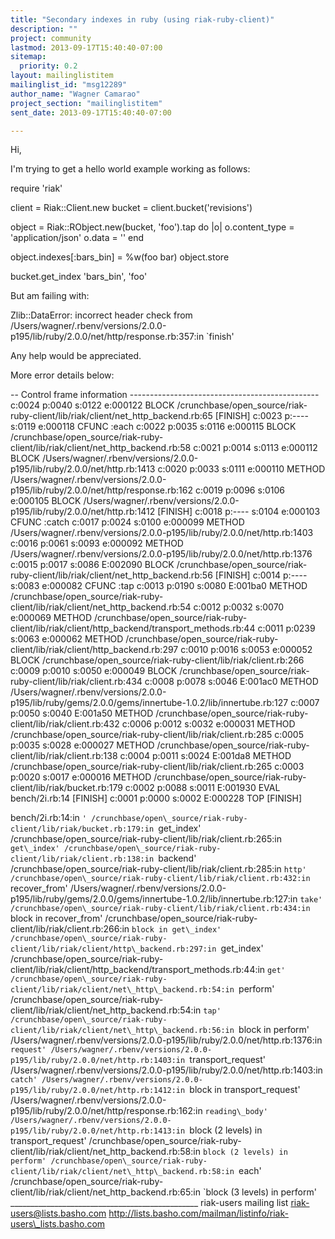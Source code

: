 ```yaml
---
title: "Secondary indexes in ruby (using riak-ruby-client)"
description: ""
project: community
lastmod: 2013-09-17T15:40:40-07:00
sitemap:
  priority: 0.2
layout: mailinglistitem
mailinglist_id: "msg12289"
author_name: "Wagner Camarao"
project_section: "mailinglistitem"
sent_date: 2013-09-17T15:40:40-07:00

---
```



Hi,

I'm trying to get a hello world example working as follows:

require 'riak'

client = Riak::Client.new
bucket = client.bucket('revisions')

object = Riak::RObject.new(bucket, 'foo').tap do |o|
 o.content\_type = 'application/json'
 o.data = ''
end

object.indexes[:bars\_bin] = %w(foo bar)
object.store

bucket.get\_index 'bars\_bin', 'foo'

But am failing with:

Zlib::DataError: incorrect header check
from
/Users/wagner/.rbenv/versions/2.0.0-p195/lib/ruby/2.0.0/net/http/response.rb:357:in
`finish'

Any help would be appreciated.

More error details below:

-- Control frame information -----------------------------------------------
c:0024 p:0040 s:0122 e:000122 BLOCK
 /crunchbase/open\_source/riak-ruby-client/lib/riak/client/net\_http\_backend.rb:65
[FINISH]
c:0023 p:---- s:0119 e:000118 CFUNC :each
c:0022 p:0035 s:0116 e:000115 BLOCK
 /crunchbase/open\_source/riak-ruby-client/lib/riak/client/net\_http\_backend.rb:58
c:0021 p:0014 s:0113 e:000112 BLOCK
 /Users/wagner/.rbenv/versions/2.0.0-p195/lib/ruby/2.0.0/net/http.rb:1413
c:0020 p:0033 s:0111 e:000110 METHOD
/Users/wagner/.rbenv/versions/2.0.0-p195/lib/ruby/2.0.0/net/http/response.rb:162
c:0019 p:0096 s:0106 e:000105 BLOCK
 /Users/wagner/.rbenv/versions/2.0.0-p195/lib/ruby/2.0.0/net/http.rb:1412
[FINISH]
c:0018 p:---- s:0104 e:000103 CFUNC :catch
c:0017 p:0024 s:0100 e:000099 METHOD
/Users/wagner/.rbenv/versions/2.0.0-p195/lib/ruby/2.0.0/net/http.rb:1403
c:0016 p:0061 s:0093 e:000092 METHOD
/Users/wagner/.rbenv/versions/2.0.0-p195/lib/ruby/2.0.0/net/http.rb:1376
c:0015 p:0017 s:0086 E:002090 BLOCK
 /crunchbase/open\_source/riak-ruby-client/lib/riak/client/net\_http\_backend.rb:56
[FINISH]
c:0014 p:---- s:0083 e:000082 CFUNC :tap
c:0013 p:0190 s:0080 E:001ba0 METHOD
/crunchbase/open\_source/riak-ruby-client/lib/riak/client/net\_http\_backend.rb:54
c:0012 p:0032 s:0070 e:000069 METHOD
/crunchbase/open\_source/riak-ruby-client/lib/riak/client/http\_backend/transport\_methods.rb:44
c:0011 p:0239 s:0063 e:000062 METHOD
/crunchbase/open\_source/riak-ruby-client/lib/riak/client/http\_backend.rb:297
c:0010 p:0016 s:0053 e:000052 BLOCK
 /crunchbase/open\_source/riak-ruby-client/lib/riak/client.rb:266
c:0009 p:0010 s:0050 e:000049 BLOCK
 /crunchbase/open\_source/riak-ruby-client/lib/riak/client.rb:434
c:0008 p:0078 s:0046 E:001ac0 METHOD
/Users/wagner/.rbenv/versions/2.0.0-p195/lib/ruby/gems/2.0.0/gems/innertube-1.0.2/lib/innertube.rb:127
c:0007 p:0050 s:0040 E:001a50 METHOD
/crunchbase/open\_source/riak-ruby-client/lib/riak/client.rb:432
c:0006 p:0012 s:0032 e:000031 METHOD
/crunchbase/open\_source/riak-ruby-client/lib/riak/client.rb:285
c:0005 p:0035 s:0028 e:000027 METHOD
/crunchbase/open\_source/riak-ruby-client/lib/riak/client.rb:138
c:0004 p:0011 s:0024 E:001da8 METHOD
/crunchbase/open\_source/riak-ruby-client/lib/riak/client.rb:265
c:0003 p:0020 s:0017 e:000016 METHOD
/crunchbase/open\_source/riak-ruby-client/lib/riak/bucket.rb:179
c:0002 p:0088 s:0011 E:001930 EVAL bench/2i.rb:14 [FINISH]
c:0001 p:0000 s:0002 E:000228 TOP [FINISH]

bench/2i.rb:14:in `'
/crunchbase/open\_source/riak-ruby-client/lib/riak/bucket.rb:179:in
`get\_index'
/crunchbase/open\_source/riak-ruby-client/lib/riak/client.rb:265:in
`get\_index'
/crunchbase/open\_source/riak-ruby-client/lib/riak/client.rb:138:in `backend'
/crunchbase/open\_source/riak-ruby-client/lib/riak/client.rb:285:in `http'
/crunchbase/open\_source/riak-ruby-client/lib/riak/client.rb:432:in
`recover\_from'
/Users/wagner/.rbenv/versions/2.0.0-p195/lib/ruby/gems/2.0.0/gems/innertube-1.0.2/lib/innertube.rb:127:in
`take'
/crunchbase/open\_source/riak-ruby-client/lib/riak/client.rb:434:in `block
in recover\_from'
/crunchbase/open\_source/riak-ruby-client/lib/riak/client.rb:266:in `block
in get\_index'
/crunchbase/open\_source/riak-ruby-client/lib/riak/client/http\_backend.rb:297:in
`get\_index'
/crunchbase/open\_source/riak-ruby-client/lib/riak/client/http\_backend/transport\_methods.rb:44:in
`get'
/crunchbase/open\_source/riak-ruby-client/lib/riak/client/net\_http\_backend.rb:54:in
`perform'
/crunchbase/open\_source/riak-ruby-client/lib/riak/client/net\_http\_backend.rb:54:in
`tap'
/crunchbase/open\_source/riak-ruby-client/lib/riak/client/net\_http\_backend.rb:56:in
`block in perform'
/Users/wagner/.rbenv/versions/2.0.0-p195/lib/ruby/2.0.0/net/http.rb:1376:in
`request'
/Users/wagner/.rbenv/versions/2.0.0-p195/lib/ruby/2.0.0/net/http.rb:1403:in
`transport\_request'
/Users/wagner/.rbenv/versions/2.0.0-p195/lib/ruby/2.0.0/net/http.rb:1403:in
`catch'
/Users/wagner/.rbenv/versions/2.0.0-p195/lib/ruby/2.0.0/net/http.rb:1412:in
`block in transport\_request'
/Users/wagner/.rbenv/versions/2.0.0-p195/lib/ruby/2.0.0/net/http/response.rb:162:in
`reading\_body'
/Users/wagner/.rbenv/versions/2.0.0-p195/lib/ruby/2.0.0/net/http.rb:1413:in
`block (2 levels) in transport\_request'
/crunchbase/open\_source/riak-ruby-client/lib/riak/client/net\_http\_backend.rb:58:in
`block (2 levels) in perform'
/crunchbase/open\_source/riak-ruby-client/lib/riak/client/net\_http\_backend.rb:58:in
`each'
/crunchbase/open\_source/riak-ruby-client/lib/riak/client/net\_http\_backend.rb:65:in
`block (3 levels) in perform'
\_\_\_\_\_\_\_\_\_\_\_\_\_\_\_\_\_\_\_\_\_\_\_\_\_\_\_\_\_\_\_\_\_\_\_\_\_\_\_\_\_\_\_\_\_\_\_
riak-users mailing list
riak-users@lists.basho.com
http://lists.basho.com/mailman/listinfo/riak-users\_lists.basho.com

